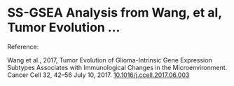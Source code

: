 # SS-GSEA Analysis from Wang, et al, Tumor Evolution ...

Reference:

Wang et al., 2017, Tumor Evolution of Glioma-Intrinsic Gene Expression Subtypes Associates with Immunological Changes in the Microenvironment. Cancer Cell 32, 42–56 July 10, 2017. [10.1016/j.ccell.2017.06.003](http://dx.doi.org/10.1016/j.ccell.2017.06.003)

